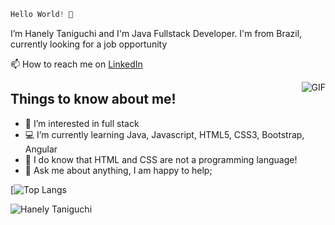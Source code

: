 ```js 
Hello World! 👋
```

  I’m Hanely Taniguchi and I'm Java Fullstack Developer. I'm from Brazil, currently looking for a job opportunity
  
  📫 How to reach me on [LinkedIn](https://www.linkedin.com/in/hanely-taniguchi/)
  
  <img align="right" alt="GIF" src="https://i.pinimg.com/originals/e4/26/70/e426702edf874b181aced1e2fa5c6cde.gif" />
  
 ## Things to know about me!
    
- 👀 I’m interested in full stack
- 💻 I’m currently learning Java, Javascript, HTML5, CSS3, Bootstrap, Angular
- 🤞 I do know that HTML and CSS are not a programming language! 
- 💬 Ask me about anything, I am happy to help;
  

[![Top Langs](https://github-readme-stats.vercel.app/api/top-langs/?username=rjoydip)


![Hanely Taniguchi](https://github-readme-stats.vercel.app/api?username=hanely&show_icons=true&theme=radical)

 
   
<!---
Honey-lee429/Honey-lee429 is a ✨ special ✨ repository because its `README.md` (this file) appears on your GitHub profile.
You can click the Preview link to take a look at your changes.
--->
